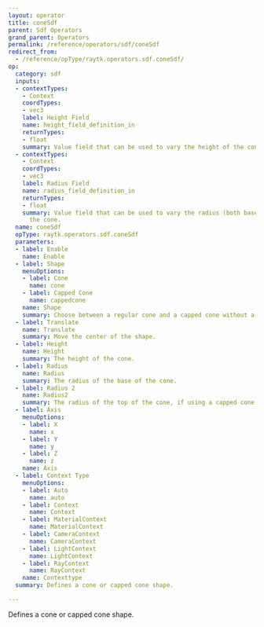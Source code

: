 ```yaml
---
layout: operator
title: coneSdf
parent: Sdf Operators
grand_parent: Operators
permalink: /reference/operators/sdf/coneSdf
redirect_from:
  - /reference/opType/raytk.operators.sdf.coneSdf/
op:
  category: sdf
  inputs:
  - contextTypes:
    - Context
    coordTypes:
    - vec3
    label: Height Field
    name: height_field_definition_in
    returnTypes:
    - float
    summary: Value field that can be used to vary the height of the cone.
  - contextTypes:
    - Context
    coordTypes:
    - vec3
    label: Radius Field
    name: radius_field_definition_in
    returnTypes:
    - float
    summary: Value field that can be used to vary the radius (both base and top) of
      the cone.
  name: coneSdf
  opType: raytk.operators.sdf.coneSdf
  parameters:
  - label: Enable
    name: Enable
  - label: Shape
    menuOptions:
    - label: Cone
      name: cone
    - label: Capped Cone
      name: cappedcone
    name: Shape
    summary: Choose between a regular cone and a capped cone without a tip.
  - label: Translate
    name: Translate
    summary: Move the center of the shape.
  - label: Height
    name: Height
    summary: The height of the cone.
  - label: Radius
    name: Radius
    summary: The radius of the base of the cone.
  - label: Radius 2
    name: Radius2
    summary: The radius of the top of the cone, if using a capped cone.
  - label: Axis
    menuOptions:
    - label: X
      name: x
    - label: Y
      name: y
    - label: Z
      name: z
    name: Axis
  - label: Context Type
    menuOptions:
    - label: Auto
      name: auto
    - label: Context
      name: Context
    - label: MaterialContext
      name: MaterialContext
    - label: CameraContext
      name: CameraContext
    - label: LightContext
      name: LightContext
    - label: RayContext
      name: RayContext
    name: Contexttype
  summary: Defines a cone or capped cone shape.

---
```



Defines a cone or capped cone shape.